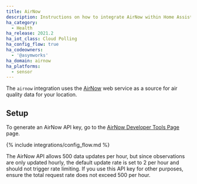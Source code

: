```yaml
---
title: AirNow
description: Instructions on how to integrate AirNow within Home Assistant.
ha_category:
  - Health
ha_release: 2021.2
ha_iot_class: Cloud Polling
ha_config_flow: true
ha_codeowners:
  - '@asymworks'
ha_domain: airnow
ha_platforms:
  - sensor
---
```


The `airnow` integration uses the [AirNow](https://www.airnow.gov/) web service
as a source for air quality data for your location.

## Setup

To generate an AirNow API key, go to the [AirNow Developer Tools Page](https://docs.airnowapi.org/account/request/) page.

{% include integrations/config_flow.md %}

<div class="note">

The AirNow API allows 500 data updates per hour, but since observations are only updated hourly, the default update rate is set to 2 per hour and should not trigger rate limiting. If you use this API key for other purposes, ensure the total request rate does not exceed 500 per hour.

</div>
